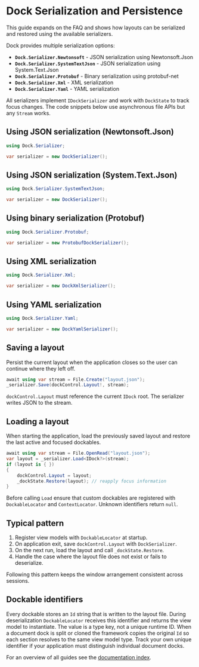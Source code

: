 # Dock Serialization and Persistence

This guide expands on the FAQ and shows how layouts can be serialized and restored using the available serializers.

Dock provides multiple serialization options:

- **`Dock.Serializer.Newtonsoft`** - JSON serialization using Newtonsoft.Json
- **`Dock.Serializer.SystemTextJson`** - JSON serialization using System.Text.Json  
- **`Dock.Serializer.Protobuf`** - Binary serialization using protobuf-net
- **`Dock.Serializer.Xml`** - XML serialization
- **`Dock.Serializer.Yaml`** - YAML serialization

All serializers implement `IDockSerializer` and work with `DockState` to track focus changes. The code snippets below use asynchronous file APIs but any `Stream` works.

## Using JSON serialization (Newtonsoft.Json)

```csharp
using Dock.Serializer;

var serializer = new DockSerializer();
```

## Using JSON serialization (System.Text.Json)

```csharp
using Dock.Serializer.SystemTextJson;

var serializer = new DockSerializer();
```

## Using binary serialization (Protobuf)

```csharp
using Dock.Serializer.Protobuf;

var serializer = new ProtobufDockSerializer();
```

## Using XML serialization

```csharp
using Dock.Serializer.Xml;

var serializer = new DockXmlSerializer();
```

## Using YAML serialization

```csharp
using Dock.Serializer.Yaml;

var serializer = new DockYamlSerializer();
```

## Saving a layout

Persist the current layout when the application closes so the user can continue where they left off.

```csharp
await using var stream = File.Create("layout.json");
_serializer.Save(dockControl.Layout!, stream);
```

`dockControl.Layout` must reference the current `IDock` root. The serializer writes JSON to the stream.

## Loading a layout

When starting the application, load the previously saved layout and restore the last active and focused dockables.

```csharp
await using var stream = File.OpenRead("layout.json");
var layout = _serializer.Load<IDock?>(stream);
if (layout is { })
{
    dockControl.Layout = layout;
    _dockState.Restore(layout); // reapply focus information
}
```

Before calling `Load` ensure that custom dockables are registered with `DockableLocator` and `ContextLocator`. Unknown identifiers return `null`.

## Typical pattern

1. Register view models with `DockableLocator` at startup.
2. On application exit, save `dockControl.Layout` with `DockSerializer`.
3. On the next run, load the layout and call `_dockState.Restore`.
4. Handle the case where the layout file does not exist or fails to deserialize.

Following this pattern keeps the window arrangement consistent across sessions.

## Dockable identifiers

Every dockable stores an `Id` string that is written to the layout file. During
deserialization `DockableLocator` receives this identifier and returns the view
model to instantiate. The value is a type key, not a unique runtime ID. When a
document dock is split or cloned the framework copies the original `Id` so each
section resolves to the same view model type. Track your own unique identifier
if your application must distinguish individual document docks.

For an overview of all guides see the [documentation index](README.md).
